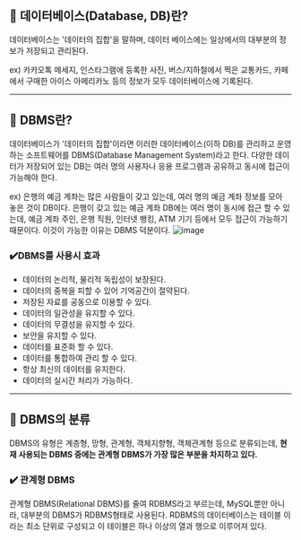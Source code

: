 ## **🔎 데이터베이스(Database, DB)란?**

데이터베이스는 '데이터의 집합'을 말하며, 데이터 베이스에는 일상에서의 대부분의 정보가 저장되고 관리된다. 

ex) 카카오톡 메세지, 인스타그램에 등록한 사진, 버스/지하철에서 찍은 교통카드, 카페에서 구매한 아이스 아메리카노 등의 정보가 모두 데이터베이스에 기록된다.

---

## **🔎 DBMS란?**

데이터베이스가 '데이터의 집합'이라면 이러한 데이터베이스(이하 DB)를 관리하고 운영하는 소프트웨어를 DBMS(Database Management System)라고 한다. 다양한 데이터가 저장되어 있는 DB는 여러 명의 사용자나 응용 프로그램과 공유하고 동시에 접근이 가능해야 한다.

ex) 은행의 예금 계좌는 많은 사람들이 갖고 있는데, 여러 명의 예금 계좌 정보를 모아 놓은 것이 DB이다. 은행이 갖고 있는 예금 계좌 DB에는 여러 명이 동시에 접근 할 수 있는데, 예금 계좌 주인, 은행 직원, 인터넷 뱅킹, ATM 기기 등에서 모두 접근이 가능하기 때문이다. 이것이 가능한 이유는 DBMS 덕분이다.
 ![image](https://user-images.githubusercontent.com/96826217/209965526-9daa091d-e470-4c04-a7d5-1f6918d45d25.png)


### ✔️**DBMS를 사용시 효과**

-   데이터의 논리적, 물리적 독립성이 보장된다.
-   데이터의 중복을 피할 수 있어 기억공간이 절약된다.
-   저장된 자료를 공동으로 이용할 수 있다.
-   데이터의 일관성을 유지할 수 있다.
-   데이터의 무결성을 유지할 수 있다.
-   보안을 유지할 수 있다.
-   데이터를 표준화 할 수 있다.
-   데이터를 통합하여 관리 할 수 있다.
-   항상 최신의 데이터를 유지한다.
-   데이터의 실시간 처리가 가능하다.

---

## 🔎 **DBMS의 분류**

DBMS의 유형은 계층형, 망형, 관계형, 객체지향형, 객체관계형 등으로 분류되는데, **현재 사용되는 DBMS 중에는 관계형 DBMS가 가장 많은 부분을 차지하고 있다.**

### **✔️** **관계형 DBMS**

관계형 DBMS(Relational DBMS)를 줄여 RDBMS라고 부르는데, MySQL뿐만 아니라, 대부분의 DBMS가 RDBMS형태로 사용된다. RDBMS의 데이터베이스는 테이블 이라는 최소 단위로 구성되고 이 테이블은 하나 이상의 열과 행으로 이루어져 있다.
